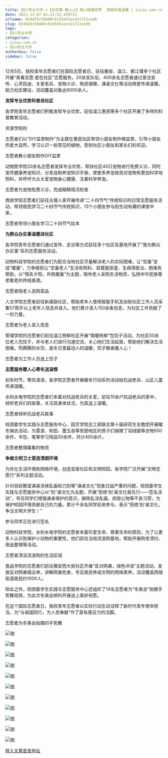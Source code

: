 ```yaml
---
title: 四川农业大学->【办实事·暖人心】用心链接世界  用爱传递温暖 | sicau.com.cn
date: 2021-12-07 01:22:52.439711
urlname: 654d29c58408c8c65d41ace21f22cedb
slug: 654d29c58408c8c65d41ace21f22cedb
tags: 
- 四川农业大学
categories:
- sicau.com.cn
- 四川农业大学
authorbox: false
sidebar: false
---
```

12月5日，我校青年志愿者们在国际志愿者日，前往雅安、温江、都江堰多个社区开展“青春志愿·爱在社区”志愿服务，20余支队伍、400余名志愿者通过普法宣传、心灵启迪、关爱老兵、宠物义诊、物资捐赠、课桌文化等活动用爱传递温暖，助力社区建设，活动覆盖对象达8000余人。

**发挥专业优势科普进社区**

各学院青年志愿者们积极发挥专业优势，前往温江惠民等多个社区开展了多样的科普教育活动。

资源学院的
<!--more-->
志愿者们以“DIY盆景制作”为主题在惠民社区带领小朋友制作微盆景，引导小朋友热爱大自然，学习认识一些常见的植物，受到社区小朋友和家长们的欢迎。

志愿者教小朋友制作DIY盆景

动物医学院20余名志愿者发挥专业优势，帮扶社区40只宠物进行免费义诊，同时宣传健康养宠知识，分发自制养宠知识手册，使更多养宠居民对宠物有更加科学地照料，并呼吁大众关爱宠物身心健康、注重科学养宠。

志愿者为宠物免费义诊，完成眼睛情况检查

商旅学院志愿者们前往古堰人家开展传递“二十四节气”传统知识的日常志愿服务活动，带领居民学习二十四节气传统知识，13个小朋友参与到生动有趣的课堂中来。

志愿者带领小朋友学习二十四节气绘本

**为群众办实事温暖进社区**

各学院青年志愿者们通过宣传、走访等方式前往多个社区及基地开展了“我为群众办实事”系列志愿服务活动。

动物科技学院的志愿者们为配合当地社区尽量解决老人的实际困难，让“空巢”变成“暖巢”，力争做到让“空巢老人”生活有照料、寂寞能排遣、生病得医治、困难有帮助，以“情系夕阳，共筑暖巢”为主题，陪伴老人采购生活物资，弘扬中华民族尊老敬老的传统美德。

志愿者陪老人选购菜品

人文学院志愿者前往新康路社区，帮助老年人使用智能手机及协助社区工作人员采集57周岁以上老年人信息并录入。他们累计录入150余条信息，为社区工作贡献了一份力量。

志愿者为老人录入信息

管理学院的志愿者们前往温江杨柳社区开展“情暖杨柳”包饺子活动。为社区50余位老人包饺子，并与老人们进行沟通交流，关心他们生活起居，帮助他们解决生活困难。热腾腾的水饺，是冬日里最动人的温暖，饺子飘香暖人心！

志愿者为工作人员送上饺子

**志愿服务暖人心寒冬送温情**

初冬时节，寒风凛凛，各学院志愿者开展暖冬行动系列活动给抗战老兵、山区儿童传递温暖。

水利水电学院的志愿者们本着对抗战老兵的关爱，前往10余户抗战老兵的家中，倾听老兵们的故事，关注其身体状况，为其送上温暖。

志愿者倾听抗战老兵故事

校团委学生实践与志愿服务中心、园艺学院志工部联合第十届研究生支教团开展暖冬捐衣活动，为雷波、和田、墨玉县等贫困地区的孩子们捐赠了羽绒服等衣物550余件，书包、笔等学习用品50余件，共计400余斤。

志愿者整理募集的物资

**争做文明卫士营造清朗环境**

为优化生活环境和网络环境，创造宜居社区和文明校园，各学院广泛开展“文明志愿行”系列主题活动。

针对目前教室课桌涂抹乱画和刀刻等“课桌文化”现象日益严重的问题，校团委学生实践与志愿服务中心以“刻”桌文化为主题，开展“拒绝‘刻’桌文化我先行——签名活动”，号召同学们增强课桌保护的意识，摒除乱涂乱画、损毁公物等不良习惯，为保护校园环境贡献自己的力量。累计千余名同学前来参与，表示“拒绝‘刻’桌文化，争当文明大学生！”

参与同学正在进行签名

动物科技学院、水利水电学院的志愿者本着珍爱生命、尊重生命的原则，为了让更多人认识到保护小动物的重要性，他们前往当地流浪狗基地，帮助开展狗舍清扫、用品整理等活动。

志愿者清洁流浪狗的生活区域

食品学院的志愿者们前往雅安西大街社区开展“反对网暴，绿色冲浪”主题活动，发放反对网暴倡议单，讲解网暴危害，号召居民养成文明的网络素养。活动覆盖西城街道居民约1000人。

除此之外，校团委学生实践与志愿服务中心还组织了14名志愿者为“冬奥会”拍摄手势舞视频，为此次冬奥会顺利开展送上美好祝愿。

在这个国际志愿者日，我校青年志愿者以实际行动生动诠释了新时代青年使命担当，为“与祖国同行，为人民奉献”作了富有感召力的注脚。

志愿者为冬奥会拍摄的手势舞

![图](https://news.sicau.edu.cn/__local/6/88/E5/2AA8FB55EBB718EAA904B77B95D_8D55FD71_E3C4.jpg)

![图](https://news.sicau.edu.cn/__local/A/5F/B8/980017DB1CC022B05CD0DF8C780_7B8A5D52_CA77.jpg)

![图](https://news.sicau.edu.cn/__local/3/B1/49/60EEBA4632E3FE844F50E4EBC7C_16B6219C_F21C.jpg)

![图](https://news.sicau.edu.cn/__local/2/15/FA/FB4ACA272FBDEDD9054F6FA8F9F_47208B14_C4E2.jpg)

![图](https://news.sicau.edu.cn/__local/2/01/31/8AF660F4DDAE137104ECF629629_2036E7D1_A585.jpg)

![图](https://news.sicau.edu.cn/__local/8/20/4B/AA48084A97FA45A871830FF7A02_91C28C07_F50E.jpg)

![图](https://news.sicau.edu.cn/__local/B/70/7E/9C95C7052E4F0641C125F0CDC60_D31240FF_B29A.jpg)

![图](https://news.sicau.edu.cn/__local/D/C1/DC/2E76FE5B6A8541F4A91C904E093_BB8878FC_107F6.jpg)

![图](https://news.sicau.edu.cn/__local/B/1E/AE/617CDF1F3808A924D97920503BB_47E277BF_10F01.jpg)

![图](https://news.sicau.edu.cn/__local/3/4C/C3/F3AF1436A4FE28EF2D9E6C7BE16_5521FB32_AB38.jpg)

![图](https://news.sicau.edu.cn/__local/2/D1/31/9FEB6D91AD0022B9053F1C32600_76F9DA4E_6BDE4.png)

[转入文章首发地址](https://news.sicau.edu.cn/info/1078/65865.htm)